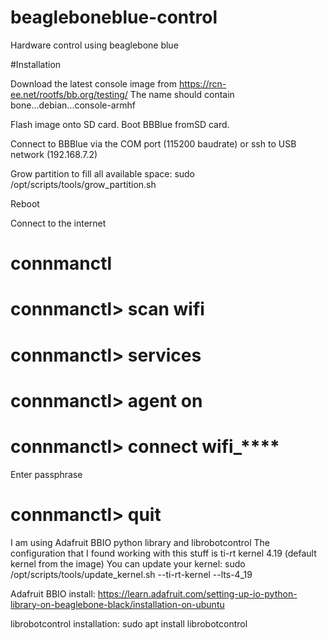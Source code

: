 # beagleboneblue-control
Hardware control using beaglebone blue

#Installation

Download the latest console image from https://rcn-ee.net/rootfs/bb.org/testing/
The name should contain bone...debian...console-armhf

Flash image onto SD card.
Boot BBBlue fromSD card.

Connect to BBBlue via the COM port (115200 baudrate) or ssh to USB network (192.168.7.2)

Grow partition to fill all available space:
sudo /opt/scripts/tools/grow_partition.sh

Reboot

Connect to the internet

# connmanctl
# connmanctl> scan wifi
# connmanctl> services
# connmanctl> agent on
# connmanctl> connect wifi_****
Enter passphrase
# connmanctl> quit

I am using Adafruit BBIO python library and librobotcontrol
The configuration that I found working with this stuff is ti-rt kernel 4.19 (default kernel from the image)
You can update your kernel:
sudo /opt/scripts/tools/update_kernel.sh --ti-rt-kernel --lts-4_19

Adafruit BBIO install:
https://learn.adafruit.com/setting-up-io-python-library-on-beaglebone-black/installation-on-ubuntu

librobotcontrol installation:
sudo apt install librobotcontrol
